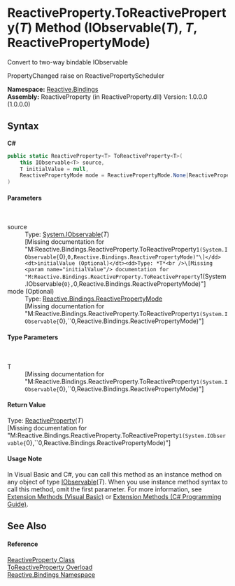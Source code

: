 # ReactiveProperty.ToReactiveProperty(*T*) Method (IObservable(*T*), *T*, ReactivePropertyMode)
 


Convert to two-way bindable IObservable<T>

PropertyChanged raise on ReactivePropertyScheduler


**Namespace:**&nbsp;<a href="c3971206-685a-088e-bb60-d89f59135b99">Reactive.Bindings</a><br />**Assembly:**&nbsp;ReactiveProperty (in ReactiveProperty.dll) Version: 1.0.0.0 (1.0.0.0)

## Syntax

**C#**<br />
``` C#
public static ReactiveProperty<T> ToReactiveProperty<T>(
	this IObservable<T> source,
	T initialValue = null,
	ReactivePropertyMode mode = ReactivePropertyMode.None|ReactivePropertyMode.DistinctUntilChanged|ReactivePropertyMode.RaiseLatestValueOnSubscribe
)

```


#### Parameters
&nbsp;<dl><dt>source</dt><dd>Type: <a href="http://msdn2.microsoft.com/en-us/library/dd990377" target="_blank">System.IObservable</a>(*T*)<br />\[Missing <param name="source"/> documentation for "M:Reactive.Bindings.ReactiveProperty.ToReactiveProperty``1(System.IObservable{``0},``0,Reactive.Bindings.ReactivePropertyMode)"\]</dd><dt>initialValue (Optional)</dt><dd>Type: *T*<br />\[Missing <param name="initialValue"/> documentation for "M:Reactive.Bindings.ReactiveProperty.ToReactiveProperty``1(System.IObservable{``0},``0,Reactive.Bindings.ReactivePropertyMode)"\]</dd><dt>mode (Optional)</dt><dd>Type: <a href="0417bb4d-0308-0a3d-6c58-5ed554a7399f">Reactive.Bindings.ReactivePropertyMode</a><br />\[Missing <param name="mode"/> documentation for "M:Reactive.Bindings.ReactiveProperty.ToReactiveProperty``1(System.IObservable{``0},``0,Reactive.Bindings.ReactivePropertyMode)"\]</dd></dl>

#### Type Parameters
&nbsp;<dl><dt>T</dt><dd>\[Missing <typeparam name="T"/> documentation for "M:Reactive.Bindings.ReactiveProperty.ToReactiveProperty``1(System.IObservable{``0},``0,Reactive.Bindings.ReactivePropertyMode)"\]</dd></dl>

#### Return Value
Type: <a href="f3535edb-3165-1739-6d01-0a18033afe61">ReactiveProperty</a>(*T*)<br />\[Missing <returns> documentation for "M:Reactive.Bindings.ReactiveProperty.ToReactiveProperty``1(System.IObservable{``0},``0,Reactive.Bindings.ReactivePropertyMode)"\]

#### Usage Note
In Visual Basic and C#, you can call this method as an instance method on any object of type <a href="http://msdn2.microsoft.com/en-us/library/dd990377" target="_blank">IObservable</a>(*T*). When you use instance method syntax to call this method, omit the first parameter. For more information, see <a href="http://msdn.microsoft.com/en-us/library/bb384936.aspx">Extension Methods (Visual Basic)</a> or <a href="http://msdn.microsoft.com/en-us/library/bb383977.aspx">Extension Methods (C# Programming Guide)</a>.

## See Also


#### Reference
<a href="ace2c938-d77c-5f37-c681-347205251571">ReactiveProperty Class</a><br /><a href="49455a5f-a23a-5419-e415-ac73bdb30e43">ToReactiveProperty Overload</a><br /><a href="c3971206-685a-088e-bb60-d89f59135b99">Reactive.Bindings Namespace</a><br />